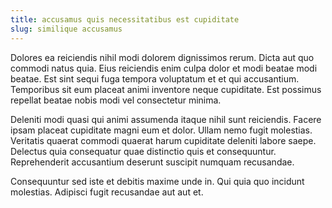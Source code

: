 ```yaml
---
title: accusamus quis necessitatibus est cupiditate
slug: similique accusamus
---
```


Dolores ea reiciendis nihil modi dolorem dignissimos rerum. Dicta aut quo commodi natus quia. Eius reiciendis enim culpa dolor et modi beatae modi beatae. Est sint sequi fuga tempora voluptatum et et qui accusantium. Temporibus sit eum placeat animi inventore neque cupiditate. Est possimus repellat beatae nobis modi vel consectetur minima.

Deleniti modi quasi qui animi assumenda itaque nihil sunt reiciendis. Facere ipsam placeat cupiditate magni eum et dolor. Ullam nemo fugit molestias. Veritatis quaerat commodi quaerat harum cupiditate deleniti labore saepe. Delectus quia consequatur quae distinctio quis et consequuntur. Reprehenderit accusantium deserunt suscipit numquam recusandae.

Consequuntur sed iste et debitis maxime unde in. Qui quia quo incidunt molestias. Adipisci fugit recusandae aut aut et.
